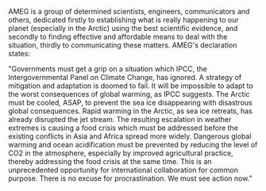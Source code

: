 AMEG is a group of determined scientists, engineers, communicators and others, dedicated firstly to establishing what is really happening to our planet (especially in the Arctic) using the best scientific evidence, and secondly to finding effective and affordable means to deal with the situation, thirdly to communicating these matters. AMEG's declaration states:

"Governments must get a grip on a situation which IPCC, the Intergovernmental Panel on Climate Change, has ignored. A strategy of mitigation and adaptation is doomed to fail. It will be impossible to adapt to the worst consequences of global warming, as IPCC suggests. The Arctic must be cooled, ASAP, to prevent the sea ice disappearing with disastrous global consequences. Rapid warming in the Arctic, as sea ice retreats, has already disrupted the jet stream. The resulting escalation in weather extremes is causing a food crisis which must be addressed before the existing conflicts in Asia and Africa spread more widely. Dangerous global warming and ocean acidification must be prevented by reducing the level of CO2 in the atmosphere, especially by improved agricultural practice, thereby addressing the food crisis at the same time. This is an unprecedented opportunity for international collaboration for common purpose. There is no excuse for procrastination. We must see action now."